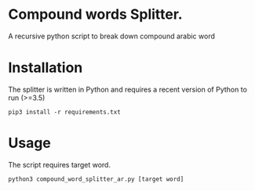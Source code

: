 # Compound words Splitter.
A recursive python script to break down compound arabic word
# Installation

The splitter is written in Python and requires a recent version of Python to
run (>=3.5)

    pip3 install -r requirements.txt

# Usage

The script requires target word.

    python3 compound_word_splitter_ar.py [target word]
